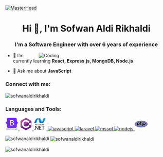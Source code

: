 [![MasterHead](https://github-production-user-asset-6210df.s3.amazonaws.com/74038190/240304586-d48893bd-0757-481c-8d7e-ba3e163feae7.png?X-Amz-Algorithm=AWS4-HMAC-SHA256&X-Amz-Credential=AKIAVCODYLSA53PQK4ZA%2F20240620%2Fus-east-1%2Fs3%2Faws4_request&X-Amz-Date=20240620T145855Z&X-Amz-Expires=300&X-Amz-Signature=733ae34f7de63d084e3ad8f4327a5da37d491217c5187ae5054d58ff3c8e4846&X-Amz-SignedHeaders=host&actor_id=156644449&key_id=0&repo_id=588181932)](https://github.com/sofwanaldirikhaldi)
<h1 align="center">Hi 👋, I'm Sofwan Aldi Rikhaldi</h1>
<h3 align="center">I'm a Software Engineer with over 6 years of experience</h3>
<img src="https://cdn.dribbble.com/users/1162077/screenshots/3848914/programmer.gif" alt="Coding" width="400" align="right">

- 🌱 I’m currently learning **React, Express.js, MongoDB, Node.js**

- 💬 Ask me about **JavaScript**

<h3 align="left">Connect with me:</h3>
<p align="left">
<a href="https://linkedin.com/in/sofwanaldirikhaldi" target="blank"><img align="center" src="https://raw.githubusercontent.com/rahuldkjain/github-profile-readme-generator/master/src/images/icons/Social/linked-in-alt.svg" alt="sofwanaldirikhaldi" height="30" width="40" /></a>
</p>

<h3 align="left">Languages and Tools:</h3>
<p align="left"> <a href="https://getbootstrap.com" target="_blank" rel="noreferrer"> <img src="https://raw.githubusercontent.com/devicons/devicon/master/icons/bootstrap/bootstrap-plain-wordmark.svg" alt="bootstrap" width="40" height="40"/> </a> <a href="https://www.w3schools.com/cs/" target="_blank" rel="noreferrer"> <img src="https://raw.githubusercontent.com/devicons/devicon/master/icons/csharp/csharp-original.svg" alt="csharp" width="40" height="40"/> </a> <a href="https://dotnet.microsoft.com/" target="_blank" rel="noreferrer"> <img src="https://raw.githubusercontent.com/devicons/devicon/master/icons/dot-net/dot-net-original-wordmark.svg" alt="dotnet" width="40" height="40"/> </a> <a href="https://developer.mozilla.org/en-US/docs/Web/JavaScript" target="_blank" rel="noreferrer"> <img src="https://user-images.githubusercontent.com/74038190/212257454-16e3712e-945a-4ca2-b238-408ad0bf87e6.gif" alt="javascript" width="40" height="40"/> </a> <a href="https://laravel.com/" target="_blank" rel="noreferrer"> <img src="https://www.svgrepo.com/show/376332/laravel.svg" alt="laravel" width="40" height="40"/> </a> <a href="https://www.microsoft.com/en-us/sql-server" target="_blank" rel="noreferrer"> <img src="https://www.svgrepo.com/show/303229/microsoft-sql-server-logo.svg" alt="mssql" width="40" height="40"/> </a> <a href="https://nodejs.org" target="_blank" rel="noreferrer"> <img src="https://user-images.githubusercontent.com/74038190/212257460-738ff738-247f-4445-a718-cdd0ca76e2db.gif" alt="nodejs" width="40" height="40"/> </a> <a href="https://www.php.net" target="_blank" rel="noreferrer"> <img src="https://raw.githubusercontent.com/devicons/devicon/master/icons/php/php-original.svg" alt="php" width="40" height="40"/> </a> </p>

<p><img align="left" src="https://github-readme-stats.vercel.app/api/top-langs?username=sofwanaldirikhaldi&show_icons=true&locale=en&layout=compact" alt="sofwanaldirikhaldi" /></p>

<p>&nbsp;<img align="center" src="https://github-readme-stats.vercel.app/api?username=sofwanaldirikhaldi&show_icons=true&locale=en" alt="sofwanaldirikhaldi" /></p>

<p><img align="center" src="https://github-readme-streak-stats.herokuapp.com/?user=sofwanaldirikhaldi&" alt="sofwanaldirikhaldi" /></p>
